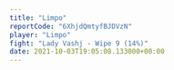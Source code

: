 ```yaml
---
title: "Limpo"
reportCode: "6XhjdQmtyfBJDVzN"
player: "Limpo"
fight: "Lady Vashj - Wipe 9 (14%)"
date: 2021-10-03T19:05:08.133000+00:00
---
```

